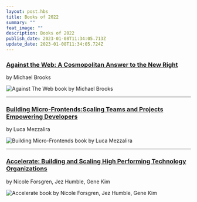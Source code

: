```yaml
---
layout: post.hbs
title: Books of 2022
summary: ""
feat_image: ""
description: Books of 2022
publish_date: 2023-01-08T11:34:05.713Z
update_date: 2023-01-08T11:34:05.724Z
---
```

<h3><a href="https://www.johnhuntpublishing.com/zer0-books/our-books/against-web" target="_blank">Against the Web: A Cosmopolitan Answer to the New Right</a></h3>

by Michael Brooks

![Against The Web book by Michael Brooks](/static/images/against_the_web.png "Against The Web book by Michael Brooks")

<hr>

<h3><a href="https://www.buildingmicrofrontends.com/" target="_blank">Building Micro-Frontends:Scaling Teams and Projects Empowering Developers</a></h3> 

by Luca Mezzalira

![Building Micro-Frontends book by Luca Mezzalira](/static/images/microfrontends.png "Building Micro-Frontends book by Luca Mezzalira")

<hr>

<h3><a href="https://itrevolution.com/product/accelerate/" target="_blank">Accelerate: Building and Scaling High Performing Technology Organizations</a></h3>

by Nicole Forsgren, Jez Humble, Gene Kim

![Accelerate book by Nicole Forsgren, Jez Humble, Gene Kim](/static/images/accelerate.png "Accelerate book by Nicole Forsgren, Jez Humble, Gene Kim")